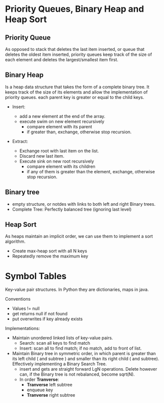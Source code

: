 # Priority Queues, Binary Heap and Heap Sort

## Priority Queue
As opposed to stack that deletes the last item inserted, or queue that deletes the oldest item inserted, priority queues keep track of the size of each element and deletes the largest/smallest item first. 

## Binary Heap
Is a heap data structure that takes the form of a complete binary tree. It keeps track of the size of its elements and allow the implementation of priority queues.
each parent key is greater or equal to the child keys.

+ Insert: 
    + add a new element at the end of the array.
    + execute swim on new element recursively
        + compare element with its parent
        + if greater than, exchange, otherwise stop recursion.
    
+ Extract:
    + Exchange root with last item on the list. 
    + Discard new last item.
    + Execute sink on new root recursively
       + compare element with its children
       + if any of them is greater than the element, exchange, otherwise stop recursion.
       

## Binary tree
 + empty structure, or notdes with links to both left and right Binary trees.
 + Complete Tree: Perfectly balanced tree (ignoring last level)
 
## Heap Sort
As heaps maintain an implicit order, we can use them to implement a sort algorithm.
+ Create max-heap sort with all N keys
+ Repeatedly remove the maximum key

# Symbol Tables

Key-value pair structures. In Python they are dictionaries, maps in java.

Conventions
+ Values != null
+ get returns null if not found
+ put overwrites if key already exists

Implementations:
+ Maintain unordered linked lists of key-value pairs.
    + Search: scan all keys to find match
    + Insert: scan all to find match; if no match, add to front of list.
+ Maintain Binary tree in symmetric order, in which parent is greater than its left child ( and subtree ) and smaller than its right child ( and subtree). Effectively implementing a Binary Search Tree.
    + insert and gets are straight forward LgN operations. Delete however can, if the Binary tree is not rebalanced, become sqrt(N).
    + In order **Tranverse**:
        + **Tranverse** left subtree
        + enqueue key
        + **Tranverse** right subtree 
        